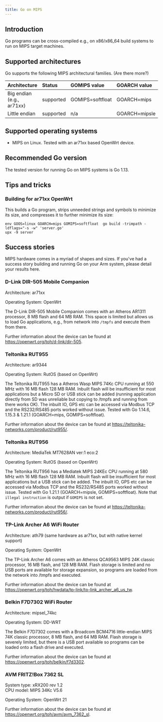 ```yaml
---
title: Go on MIPS
---
```


## Introduction

Go programs can be cross-compiled e.g., on x86/x86\_64 build systems to run on MIPS target machines.

## Supported architectures

Go supports the following MIPS architectural families. (Are there more?)

| **Architecture** | **Status** | **GOMIPS value** | **GOARCH value** |
|:-----------------|:-----------|:----------------|:-----------------|
| Big endian (e.g., ar71xx) | supported  | GOMIPS=softfloat| GOARCH=mips      |
| Little endian            | supported  | n/a             | GOARCH=mipsle    |

## Supported operating systems

* MIPS on Linux. Tested with an ar71xx based OpenWrt device.

## Recommended Go version

The tested version for running Go on MIPS systems is Go 1.13.

## Tips and tricks

### Building for ar71xx OpenWrt

This builds a Go program, strips unneeded strings and symbols to minimize its size, and compresses it to further minimize its size:

```
env GOOS=linux GOARCH=mips GOMIPS=softfloat  go build -trimpath -ldflags="-s -w" 'server.go'
upx -9 server
```

## Success stories

MIPS hardware comes in a myriad of shapes and sizes. If you've had a success story building and running Go on your Arm system, please detail your results here.

### D-Link DIR-505 Mobile Companion

Architecture: ar71xx

Operating System: OpenWrt

The D-Link DIR-505 Mobile Companion comes with an Atheros AR1311 processor, 8 MB flash and 64 MB RAM. This space is limited but allows us to load Go applications, e.g., from network into `/tmpfs` and execute them from there.

Further information about the device can be found at https://openwrt.org/toh/d-link/dir-505.

### Teltonika RUT955

Architecture: ar9344

Operating System: RutOS (based on OpenWrt)

The Teltonika RUT955 has a Atheros Wasp MIPS 74Kc CPU running at 550 MHz with 16 MB flash 128 MB RAM. Inbuilt flash will be insufficient for most applications but a Micro SD or USB stick can be added (running application directly from SD was unreliable but copying to /tmpfs and running from there works OK). The inbuilt IO, GPS etc can be accessed via Modbus TCP and the RS232/RS485 ports worked without issue. Tested with Go 1.14.6,  1.15.3 & 1.21.1 (GOARCH=mips, GOMIPS=softfloat).

Further information about the device can be found at https://teltonika-networks.com/product/rut955/.

### Teltonika RUT956

Architecture: MediaTek MT7628AN ver:1 eco:2

Operating System: RutOS (based on OpenWrt)

The Teltonika RUT956 has a Mediatek MIPS 24KEc CPU running at 580 MHz with 16 MB flash 128 MB RAM. Inbuilt flash will be insufficient for most applications but a USB stick can be added. The inbuilt IO, GPS etc can be accessed via Modbus TCP and the RS232/RS485 ports worked without issue. Tested with Go 1.21.1 (GOARCH=mipsle, GOMIPS=softfloat). Note that `illegal instruction` is output if `GOMIPS` is not set.

Further information about the device can be found at https://teltonika-networks.com/product/rut956/.

### TP-Link Archer A6 WiFi Router

Architecture: ath79 (same hardware as ar71xx, but with native kernel support)

Operating System: OpenWrt

The TP-Link Archer A6 comes with an Atheros QCA9563 MIPS 24K classic processor, 16 MB flash, and 128 MB RAM. Flash storage is limited and no USB ports are available for storage expansion, so programs are loaded from the network into /tmpfs and executed.

Further information about the device can be found at https://openwrt.org/toh/hwdata/tp-link/tp-link_archer_a6_us_tw.

### Belkin F7D7302 WiFi Router

Architecture: mipsel_74kc

Operating System: DD-WRT

The Belkin F7D7302 comes with a Broadcom BCM4716 little-endian MIPS 74K classic processor, 8 MB flash, and 64 MB RAM. Flash storage is severely limited, but there is a USB port available so programs can be loaded onto a flash drive and executed.

Further information about the device can be found at https://openwrt.org/toh/belkin/f7d3302.

### AVM FRITZ!Box 7362 SL

System type: xRX200 rev 1.2 \
CPU model: MIPS 34Kc V5.6

Operating System: OpenWrt 21

Further information about the device can be found at https://openwrt.org/toh/avm/avm_7362_sl.
